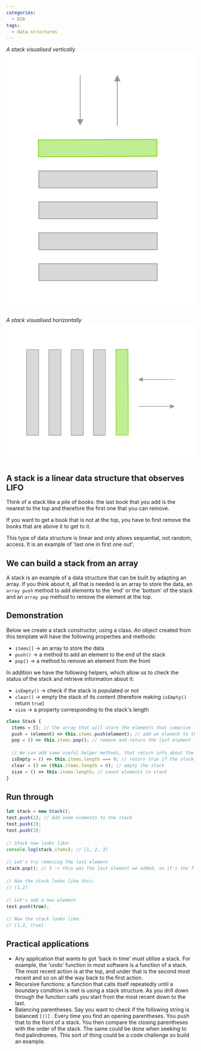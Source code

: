 ```yaml
---
categories:
  - DSA
tags:
  - data-structures
---
```


_A stack visualised vertically_
![stack2.svg](../img/stack2.svg)

_A stack visualised horizontally_
![stack1.svg](../img/stack1.svg)

## A stack is a linear data structure that observes LIFO

Think of a stack like a pile of books: the last book that you add is the nearest to the top and therefore the first one that you can remove.

If you want to get a book that is not at the top, you have to first remove the books that are above it to get to it.

This type of data structure is linear and only allows sequential, not random, access. It is an example of 'last one in first one out'.

## We can build a stack from an array

A stack is an example of a data structure that can be built by adapting an array. If you think about it, all that is needed is an array to store the data, an `array push` method to add elements to the 'end' or the 'bottom' of the stack and an `array pop` method to remove the element at the top.

## Demonstration

Below we create a stack constructor, using a class. An object created from this template will have the following properties and methods:

- `items[]` → an array to store the data
- `push()` → a method to add an element to the end of the stack
- `pop()` → a method to remove an element from the front

In addition we have the following helpers, which allow us to check the status of the stack and retrieve information about it:

- `isEmpty()` → check if the stack is populated or not
- `clear()` → empty the stack of its content (therefore making `isEmpty()` return `true`)
- `size` → a property corresponding to the stack's length

```js
class Stack {
  items = []; // the array that will store the elements that comprise the stack
  push = (element) => this.items.push(element); // add an element to the end of the stack
  pop = () => this.items.pop(); // remove and return the last element from the stack

  // We can add some useful helper methods, that return info about the state of the stack:
  isEmpty = () => this.items.length === 0; // return true if the stack is empty
  clear = () => (this.items.length = 0); // empty the stack
  size = () => this.items.length; // count elements in stack
}
```

## Run through

```js
let stack = new Stack();
test.push(1); // Add some elements to the stack
test.push(2);
test.push(3);

// Stack now looks like:
console.log(stack.items); // [1, 2, 3]

// Let's try removing the last element
stack.pop(); // 3 -> this was the last element we added, so it's the first one that comes out

// Now the stack looks like this:
// [1,2]

// Let's add a new element
test.push(true);

// Now the stack looks like:
// [1,2, true]
```

## Practical applications

- Any application that wants to got 'back in time' must utilise a stack. For example, the 'undo' function in most software is a function of a stack. The most recent action is at the top, and under that is the second most recent and so on all the way back to the first action.
- Recursive functions: a function that calls itself repeatedly until a boundary condition is met is using a stack structure. As you drill down through the function calls you start from the most recent down to the last.
- Balancing parentheses. Say you want to check if the following string is balanced `[()]` . Every time you find an opening parentheses. You push that to the front of a stack. You then compare the closing parentheses with the order of the stack. The same could be done when seeking to find palindromes. This sort of thing could be a code challenge so build an example.
